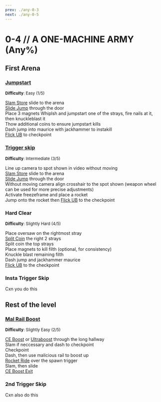 ```yaml
---
prev: ./any-0-3
next: ./any-0-5
---
```


# 0-4 // A ONE-MACHINE ARMY (Any%)

## First Arena

### [Jumpstart](https://youtu.be/8oITzC_7xmg)
<font size="2">
    <b>Difficulty</b>: Easy (1/5)
</font>

[Slam Store](/speedrun-tech.md#slam-store) slide to the arena <br/>
[Slide Jump](/speedrun-tech.md#slide-jump) through the door <br/>
Place 3 magnets
Whiplsh and jumpstart one of the strays, fire nails at it, then knuckleblast it <br/>
Thow additional coins to ensure jumpstart kills <br/>
Dash jump into maurice with jackhammer to instakill<br/>
[Flick UB](/speedrun-tech.md#flick-ub) to checkpoint

### [Trigger skip](https://youtu.be/foBhu5TiZok)
<font size="2">
    <b>Difficulty</b>: Intermediate (3/5)
</font>

Line up camera to spot shown in video without moving<br/>
[Slam Store](/speedrun-tech.md#slam-store) slide to the arena <br/>
[Slide Jump](/speedrun-tech.md#slide-jump) through the door <br/>
Without moving camera align crosshair to the spot shown (weapon wheel can be used for more precise adjustments) <br/>
Activate freezeframe and place a rocket <br/>
Jump onto the rocket then [Flick UB](/speedrun-tech.md#flick-ub) to the checkpoint<br/>

### Hard Clear
<font size="2">
    <b>Difficulty</b>: Slightly Hard (4/5)
</font>

Place oversaw on the rightmost stray <br/>
[Split Coin](/speedrun-tech.md#split-coins) the right 2 strays <br/>
Split coin the top strays <br/>
Place magnets to kill filth (optional, for consistency) <br/>
Knuckle blast remaining filth <br/>
Dash jump and jackhammer maurice <br/>
[Flick UB](/speedrun-tech.md#flick-ub) to the checkpoint

### Insta Trigger Skip
Cxn you do this


## Rest of the level

### [Mal Rail Boost](https://youtu.be/z3r3dL_k9bs)
<font size="2">
    <b>Difficulty</b>: Slightly Easy (2/5)
</font>

[CE Boost](/speedrun-tech.md#ce-boost-core-eject-boost) or [Ultraboost](/speedrun-tech.md#ub-ultraboost) through the long hallway <br/>
Slam if neccessary and dash to checkpoint <br/>
Checkpoint <br/>
Dash, then use malicious rail to boost up <br/>
[Rocket Ride](/speedrun-tech.md#instant-rocket-ride) over the spawn trigger <br/>
Slam, then slide <br/>
[CE Boost Exit](/speedrun-tech.md#ce-boost-exit) <br/>

### 2nd Trigger Skip
Cxn also do this
